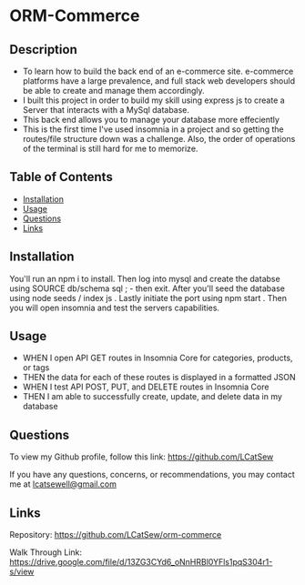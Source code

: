 # ORM-Commerce

## Description
    
- To learn how to build the back end of an e-commerce site. e-commerce platforms have a large prevalence, and full stack web developers should be able to create and manage them accordingly.
- I built this project in order to build my skill using express js to create a Server that interacts with a MySql database.
- This back end allows you to manage your database more effeciently
- This is the first time I've used insomnia in a project and so getting the routes/file structure down was a challenge. Also, the order of operations of the terminal is still hard for me to memorize.

## Table of Contents

- [Installation](#installation)
- [Usage](#usage)
- [Questions](#questions)
- [Links](#links)


## Installation

You'll run an npm i to install. Then log into mysql and create the databse using SOURCE db/schema sql ; - then exit. After you'll seed the database using node seeds / index js . Lastly initiate the port using npm start . Then you will open insomnia and test the servers capabilities.

## Usage

- WHEN I open API GET routes in Insomnia Core for categories, products, or tags
- THEN the data for each of these routes is displayed in a formatted JSON
- WHEN I test API POST, PUT, and DELETE routes in Insomnia Core
- THEN I am able to successfully create, update, and delete data in my database

## Questions 

To view my Github profile, follow this link: https://github.com/LCatSew

If you have any questions, concerns, or recommendations, you may contact me at lcatsewell@gmail.com  

## Links

Repository: https://github.com/LCatSew/orm-commerce


Walk Through Link: https://drive.google.com/file/d/13ZG3CYd6_oNnHRBl0YFls1pqS304r1-s/view
